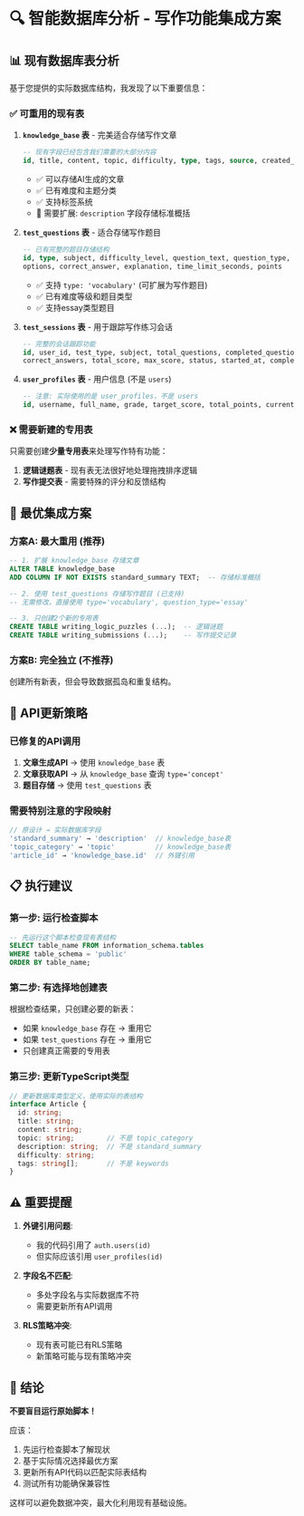 # 🔍 智能数据库分析 - 写作功能集成方案

## 📊 现有数据库表分析

基于您提供的实际数据库结构，我发现了以下重要信息：

### ✅ 可重用的现有表

1. **`knowledge_base` 表** - 完美适合存储写作文章
   ```sql
   -- 现有字段已经包含我们需要的大部分内容
   id, title, content, topic, difficulty, type, tags, source, created_at, updated_at
   ```
   - ✅ 可以存储AI生成的文章
   - ✅ 已有难度和主题分类
   - ✅ 支持标签系统
   - 🔧 需要扩展: `description` 字段存储标准概括

2. **`test_questions` 表** - 适合存储写作题目
   ```sql
   -- 已有完整的题目存储结构
   id, type, subject, difficulty_level, question_text, question_type, 
   options, correct_answer, explanation, time_limit_seconds, points
   ```
   - ✅ 支持 `type: 'vocabulary'` (可扩展为写作题目)
   - ✅ 已有难度等级和题目类型
   - ✅ 支持essay类型题目

3. **`test_sessions` 表** - 用于跟踪写作练习会话
   ```sql
   -- 完整的会话跟踪功能
   id, user_id, test_type, subject, total_questions, completed_questions, 
   correct_answers, total_score, max_score, status, started_at, completed_at
   ```

4. **`user_profiles` 表** - 用户信息 (不是 `users`)
   ```sql
   -- 注意: 实际使用的是 user_profiles，不是 users
   id, username, full_name, grade, target_score, total_points, current_streak
   ```

### ❌ 需要新建的专用表

只需要创建**少量专用表**来处理写作特有功能：

1. **逻辑谜题表** - 现有表无法很好地处理拖拽排序逻辑
2. **写作提交表** - 需要特殊的评分和反馈结构

## 🎯 最优集成方案

### 方案A: 最大重用 (推荐)

```sql
-- 1. 扩展 knowledge_base 存储文章
ALTER TABLE knowledge_base 
ADD COLUMN IF NOT EXISTS standard_summary TEXT;  -- 存储标准概括

-- 2. 使用 test_questions 存储写作题目 (已支持)
-- 无需修改，直接使用 type='vocabulary', question_type='essay'

-- 3. 只创建2个新的专用表
CREATE TABLE writing_logic_puzzles (...);  -- 逻辑谜题
CREATE TABLE writing_submissions (...);    -- 写作提交记录
```

### 方案B: 完全独立 (不推荐)
创建所有新表，但会导致数据孤岛和重复结构。

## 🔧 API更新策略

### 已修复的API调用
1. **文章生成API** → 使用 `knowledge_base` 表
2. **文章获取API** → 从 `knowledge_base` 查询 `type='concept'`
3. **题目存储** → 使用 `test_questions` 表

### 需要特别注意的字段映射
```javascript
// 原设计 → 实际数据库字段
'standard_summary' → 'description'  // knowledge_base表
'topic_category' → 'topic'          // knowledge_base表  
'article_id' → 'knowledge_base.id'  // 外键引用
```

## 📋 执行建议

### 第一步: 运行检查脚本
```sql
-- 先运行这个脚本检查现有表结构
SELECT table_name FROM information_schema.tables 
WHERE table_schema = 'public' 
ORDER BY table_name;
```

### 第二步: 有选择地创建表
根据检查结果，只创建必要的新表：
- 如果 `knowledge_base` 存在 → 重用它
- 如果 `test_questions` 存在 → 重用它  
- 只创建真正需要的专用表

### 第三步: 更新TypeScript类型
```typescript
// 更新数据库类型定义，使用实际的表结构
interface Article {
  id: string;
  title: string;
  content: string;
  topic: string;        // 不是 topic_category
  description: string;  // 不是 standard_summary
  difficulty: string;
  tags: string[];       // 不是 keywords
}
```

## ⚠️ 重要提醒

1. **外键引用问题**: 
   - 我的代码引用了 `auth.users(id)`
   - 但实际应该引用 `user_profiles(id)`

2. **字段名不匹配**:
   - 多处字段名与实际数据库不符
   - 需要更新所有API调用

3. **RLS策略冲突**:
   - 现有表可能已有RLS策略
   - 新策略可能与现有策略冲突

## 🎯 结论

**不要盲目运行原始脚本！** 

应该：
1. 先运行检查脚本了解现状
2. 基于实际情况选择最优方案
3. 更新所有API代码以匹配实际表结构
4. 测试所有功能确保兼容性

这样可以避免数据冲突，最大化利用现有基础设施。